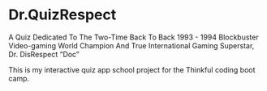 # Dr.QuizRespect
A Quiz Dedicated To The Two-Time Back To Back 1993 - 1994 Blockbuster Video-gaming World Champion And True International Gaming Superstar, Dr. DisRespect “Doc”

This is my interactive quiz app school project for the Thinkful coding boot camp.
